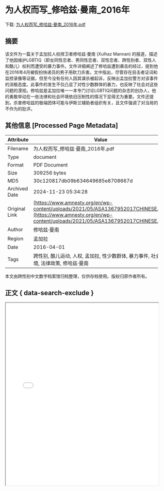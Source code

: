 # 为人权而写_修哈兹·曼南_2016年

<!-- tcd_download_link -->
下载: <a href="为人权而写_修哈兹·曼南_2016年.pdf" download>为人权而写_修哈兹·曼南_2016年.pdf</a>
<!-- tcd_download_link_end -->

## 摘要

<!-- tcd_abstract -->
该文件为一篇关于孟加拉人权捍卫者修哈兹·曼南 (Xulhaz Mannan) 的报道，描述了他因维护LGBTIQ（即女同性恋者、男同性恋者、双性恋者、跨性别者、双性人和酷儿）权利而遭受的暴力事件。文件详细阐述了修哈兹遭到袭击的经过，提到他在2016年4月被假扮快递员的男子用砍刀杀害。文中指出，尽管存在目击者证词和监控录像等证据，但至今没有任何人因其谋杀被起诉，反映出孟加拉警方对该事件的消极态度。此事件的发生不仅凸显了对性少数群体的暴力，也反映了社会对这些问题的漠视。修哈兹是孟加拉唯一一本专门讨论LGBTIQ问题的杂志的创办人，他的勇敢举动在一些法律和社会环境依旧压制性的情况下显得尤为重要。文件还提到，杀害修哈兹的极端团体可能与伊斯兰辅助者组织有关，且文件强调了对当局的不作为的批评。

<!-- tcd_abstract_end -->

## 其他信息 [Processed Page Metadata]

| Attribute       | Value                                  |
|-----------------|----------------------------------------|
| Filename        | 为人权而写_修哈兹·曼南_2016年.pdf                             |
| Type            | document                                 |
| Format          | PDF Document                               |
| Size            | 309256 bytes                           |
| MD5             | 30c120817db09b634649685e8708667d                                  |
| Archived Date   | 2024-11-23 05:34:28                             |
| Original Link   | [https://www.amnesty.org/en/wp-content/uploads/2021/05/ASA1367952017CHINESE.pdf](https://www.amnesty.org/en/wp-content/uploads/2021/05/ASA1367952017CHINESE.pdf)                         |
| Author          | 修哈兹·曼南                               |
| Region          | 孟加拉                               |
| Date            | 2016-04-01                                 |
| Tags            | 跨性别, 酷儿运动, 人权, 孟加拉, 性少数群体, 暴力事件, 社会环境, 法律政策, 修哈兹·曼南                                 |

本文由跨性别中文数字档案馆归档整理，仅供存档使用。版权归原作者所有。


## 正文 { data-search-exclude }

<!-- tcd_main_text -->
<iframe src="../为人权而写_修哈兹·曼南_2016年.pdf" width="100%" height="600px">
    <p>无法显示PDF，请下载查看。</p>
</iframe>
<!-- tcd_main_text_end -->

